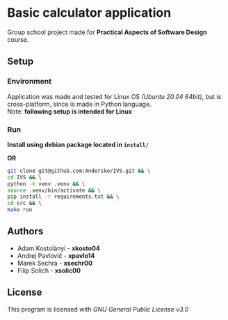 # Basic calculator application

Group school project made for **Practical Aspects of Software Design** course.

## Setup

### Environment
Application was made and tested for Linux OS *(Ubuntu 20.04 64bit)*, but is cross-platform, since is made in Python language.  
Note: **following setup is intended for Linux**

### Run
**Install using debian package located in `install/`**  

**OR**

```sh
git clone git@github.com:Andersko/IVS.git && \
cd IVS && \
python -m venv .venv && \
source .venv/bin/activate && \
pip install -r requirements.txt && \
cd src && \
make run
```

## Authors

- Adam Kostolányi - **xkosto04**  
- Andrej Pavlovič - **xpavlo14**  
- Marek Sechra - **xsechr00**  
- Filip Solich - **xsolic00**  

## License

This program is licensed with *GNU General Public License v3.0*
